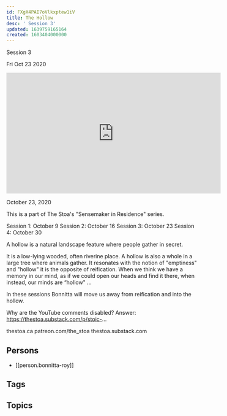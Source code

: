 ```yaml
---
id: FXgX4PAI7oVlkxptew1iV
title: The Hollow
desc: ' Session 3'
updated: 1639759165164
created: 1603404000000
---
```



 Session 3

Fri Oct 23 2020

<iframe width="560" height="315" src="https://www.youtube.com/embed/AaoXkbFOy6g" title="The Hollow: Session 3 w/ Bonnitta Roy" frameborder="0" allow="accelerometer; autoplay; clipboard-write; encrypted-media; gyroscope; picture-in-picture" allowfullscreen ></iframe>

October 23, 2020

This is a part of The Stoa's "Sensemaker in Residence" series. 

Session 1: October 9
Session 2: October 16
Session 3: October 23
Session 4: October 30

A hollow is a natural landscape feature where people gather in secret.

It is a low-lying wooded, often riverine place. A hollow is also a whole in a large tree where animals gather. It resonates with the notion of "emptiness" and "hollow" it is the opposite of reification. When we think we have a memory in our mind, as if we could open our heads and find it there, when instead, our minds are “hollow" …

In these sessions Bonnitta will move us away from reification and into the hollow.

Why are the YouTube comments disabled? Answer: https://thestoa.substack.com/p/stoic-...

thestoa.ca
patreon.com/the_stoa
thestoa.substack.com

## Persons

- [[person.bonnitta-roy]]

## Tags



## Topics



